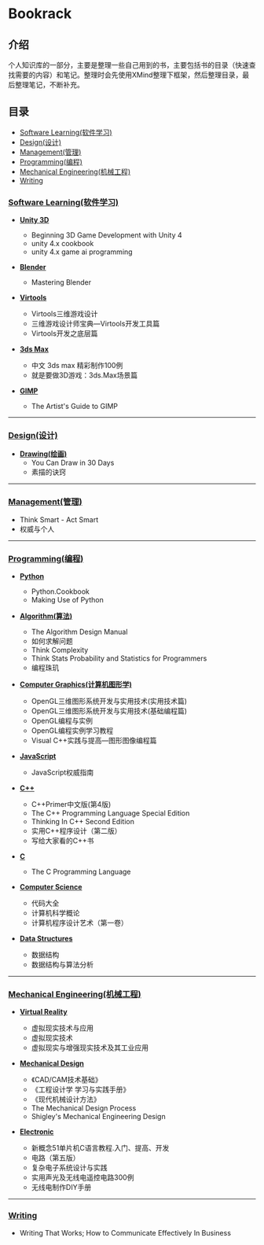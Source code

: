 Bookrack
========

## 介绍 ##

个人知识库的一部分，主要是整理一些自己用到的书，主要包括书的目录（快速查找需要的内容）和笔记。整理时会先使用XMind整理下框架，然后整理目录，最后整理笔记，不断补充。

## 目录 ##

- [Software Learning(软件学习)](#1)
- [Design(设计)](#2)
- [Management(管理)](#3)
- [Programming(编程)](#4)
- [Mechanical Engineering(机械工程)](#5)
- [Writing](#6)

<a name="1"></a>
### [Software Learning(软件学习)](https://github.com/conanxin/Bookrack/tree/master/Software%20Learning) ###

- **[Unity 3D](https://github.com/conanxin/Bookrack/tree/master/Software%20Learning/Unity%203D)**
	- Beginning 3D Game Development with Unity 4
	- unity 4.x cookbook
	- unity 4.x game ai programming

- **[Blender](https://github.com/conanxin/Bookrack/tree/master/Software%20Learning/Blender)**
	- Mastering Blender

- **[Virtools](https://github.com/conanxin/Bookrack/tree/master/Software%20Learning/Virtools)**
	- Virtools三维游戏设计
	- 三维游戏设计师宝典—Virtools开发工具篇
	- Virtools开发之底层篇

- **[3ds Max](https://github.com/conanxin/Bookrack/tree/master/Software%20Learning/3ds%20Max)**
	- 中文 3ds max 精彩制作100例
	- 就是要做3D游戏：3ds.Max场景篇

- **[GIMP](https://github.com/conanxin/Bookrack/tree/master/Software%20Learning/GIMP)**
	- The Artist's Guide to GIMP

---

<a name="2"></a>
### [Design(设计)](https://github.com/conanxin/Bookrack/tree/master/Design) ###

- **[Drawing(绘画)](https://github.com/conanxin/Bookrack/tree/master/Design/Drawing)**
	- You Can Draw in 30 Days
	- 素描的诀窍

---

<a name="3"></a>
### [Management(管理)](https://github.com/conanxin/Bookrack/tree/master/Management) ###

- Think Smart - Act Smart
- 权威与个人

---

<a name="4"></a>
### [Programming(编程)](https://github.com/conanxin/Bookrack/tree/master/Programming) ###

- **[Python](https://github.com/conanxin/Bookrack/tree/master/Programming/Python)**
	- Python.Cookbook
	- Making Use of Python

- **[Algorithm(算法)](https://github.com/conanxin/Bookrack/tree/master/Programming/Algorithm)**
	- The Algorithm Design Manual
	- 如何求解问题
	- Think Complexity
	- Think Stats Probability and Statistics for Programmers
	- 编程珠玑

- **[Computer Graphics(计算机图形学)](https://github.com/conanxin/Bookrack/tree/master/Programming/Computer%20Graphics)**
	- OpenGL三维图形系统开发与实用技术(实用技术篇)
	- OpenGL三维图形系统开发与实用技术(基础编程篇)
	- OpenGL编程与实例
	- OpenGL编程实例学习教程
	- Visual C++实践与提高—图形图像编程篇

- **[JavaScript](https://github.com/conanxin/Bookrack/tree/master/Programming/JavaScript)**
	- JavaScript权威指南

- **[C++](https://github.com/conanxin/Bookrack/tree/master/Programming/C%2B%2B)**
	- C++Primer中文版(第4版)
	- The C++ Programming Language Special Edition
	- Thinking In C++ Second Edition
	- 实用C++程序设计（第二版）
	- 写给大家看的C++书

- **[C](https://github.com/conanxin/Bookrack/tree/master/Programming/C)**
	- The C Programming Language

- **[Computer Science](https://github.com/conanxin/Bookrack/tree/master/Programming/Computer%20Science)**
	- 代码大全
	- 计算机科学概论
	- 计算机程序设计艺术（第一卷）

- **[Data Structures](https://github.com/conanxin/Bookrack/tree/master/Programming/Data%20Structures)**
	- 数据结构
	- 数据结构与算法分析

---

<a name="5"></a>
### [Mechanical Engineering(机械工程)](https://github.com/conanxin/Bookrack/tree/master/Mechanical%20Engineering) ###

- **[Virtual Reality](https://github.com/conanxin/Bookrack/tree/master/Mechanical%20Engineering/Virtual%20Reality)**
	- 虚拟现实技术与应用
	- 虚拟现实技术
	- 虚拟现实与增强现实技术及其工业应用

- **[Mechanical Design](https://github.com/conanxin/Bookrack/tree/master/Mechanical%20Engineering/Mechanical%20Design)**
	- 《CAD/CAM技术基础》
	- 《工程设计学 学习与实践手册》
	- 《现代机械设计方法》
	- The Mechanical Design Process
	- Shigley's Mechanical Engineering Design

- **[Electronic](https://github.com/conanxin/Bookrack/tree/master/Mechanical%20Engineering/Electronic)**
	- 新概念51单片机C语言教程.入门、提高、开发
	- 电路（第五版）
	- 复杂电子系统设计与实践
	- 实用声光及无线电遥控电路300例
	- 无线电制作DIY手册

---

<a name="6"></a>
### [Writing](https://github.com/conanxin/Bookrack/tree/master/Writing) ###

- Writing That Works; How to Communicate Effectively In Business
